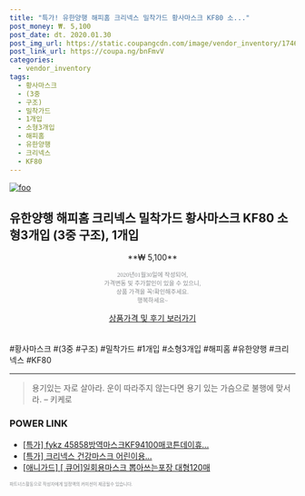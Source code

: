 ```yaml
--- 
title: "특가! 유한양행 해피홈 크리넥스 밀착가드 황사마스크 KF80 소..." 
post_money: ₩. 5,100 
post_date: dt. 2020.01.30 
post_img_url: https://static.coupangcdn.com/image/vendor_inventory/1746/e6becbc620ad4bfb35b20329c84352cb97a11bba0b986d03bf2f6432ac89.jpg 
post_link_url: https://coupa.ng/bnFmvV 
categories: 
  - vendor_inventory 
tags: 
  - 황사마스크 
  - (3중 
  - 구조) 
  - 밀착가드 
  - 1개입 
  - 소형3개입 
  - 해피홈 
  - 유한양행 
  - 크리넥스 
  - KF80 
--- 
```

[![foo](https://static.coupangcdn.com/image/vendor_inventory/1746/e6becbc620ad4bfb35b20329c84352cb97a11bba0b986d03bf2f6432ac89.jpg)](https://coupa.ng/bnFmvV) 

## 유한양행 해피홈 크리넥스 밀착가드 황사마스크 KF80 소형3개입 (3중 구조), 1개입 
<p style="text-align: center;">**₩ 5,100**</p> 
<p style="text-align: center;"><span style="color: #898c8f; font-family: Georgia,Times,serif; font-size: 0.75em;">2020년01월30일에 작성되어, <br>가격변동 및 추가할인이 있을 수 있으니,<br> 상품 가격을 꼭!확인해주세요.<br>행복하세요~</span> 
</p>	 
<div markdown="0" style="text-align: center;"><a href="https://coupa.ng/bnFmvV" class="btn btn--success">상품가격 및 후기 보러가기</a></div> 
<br><br> 
  #황사마스크 #(3중 #구조) #밀착가드 #1개입 #소형3개입 #해피홈 #유한양행 #크리넥스 #KF80 
<hr> 

> 용기있는 자로 살아라. 운이 따라주지 않는다면 용기 있는 가슴으로 불행에 맞서라. – 키케로 


### POWER LINK

* <a href="https://blog.naver.com/sakai111/221786572289" target="_blank">[특가] fykz 45858방역마스크KF94100매코튼데이휴...</a>
* <a href="https://blog.naver.com/santokki14/221790254922" target="_blank">[특가] 크리넥스 건강마스크 어린이용...</a>
* <a href="https://blog.naver.com/fasyy4321/221789465628" target="_blank">[애니가드] [ 큐어]일회용마스크 뽑아쓰는포장 대형120매</a>

<span style="color: #898c8f; font-family: Georgia,Times,serif; font-size: 0.55em;">파트너스활동으로 작성자에게 일정액의 커미션이 제공될수 있습니다.</span> 
